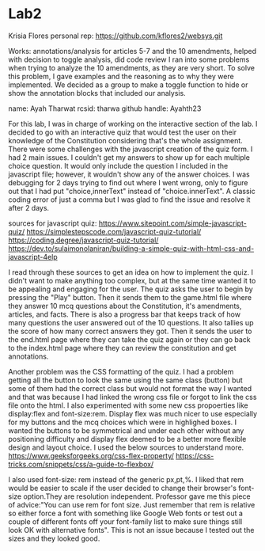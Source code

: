 # Lab2
Krisia Flores personal rep: https://github.com/kflores2/websys.git

Works: annotations/analysis for articles 5-7 and the 10 amendments, helped with decision to toggle analysis, did code review
I ran into some problems when trying to analyze the 10 amendments, as they are very short. To solve this problem, I gave examples and the reasoning as to why they were implemented.
We decided as a group to make a toggle function to hide or show the annotation blocks that included our analysis.


name: Ayah Tharwat
rcsid: tharwa
github handle: Ayahth23

For this lab, I was in charge of working on the interactive section of the lab. I decided
to go with an interactive quiz that would test the user on their knowledge of the Constitution considering
that's the whole assignment. There were some challenges with the javascript creation of the quiz form.
I had 2 main issues. I couldn't get my answers to show up for each multiple choice question. It would only
include the question I included in the javascript file; however, it wouldn't show any of the answer choices.
I was debugging for 2 days trying to find out where I went wrong, only to figure out that I had put "choice,innerText"
instead of "choice.innerText". A classic coding error of just a comma but I was glad to find the issue and 
resolve it after 2 days.

sources for javascript quiz: 
https://www.sitepoint.com/simple-javascript-quiz/
https://simplestepscode.com/javascript-quiz-tutorial/ 
https://coding.degree/javascript-quiz-tutorial/ 
https://dev.to/sulaimonolaniran/building-a-simple-quiz-with-html-css-and-javascript-4elp 

I read through these sources to get an idea on how to implement the quiz. I didn't want to make anything
too complex, but at the same time wanted it to be appealing and engaging for the user. 
The quiz asks the user to begin by pressing the "Play" button. Then it sends them to the game.html file
where they answer 10 mcq questions about the Constitution, it's amendments, articles, and facts.
There is also a progress bar that keeps track of how many questions the user answered out of the 10 questions.
It also tallies up the score of how many correct answers they got. Then it sends the user to the end.html 
page where they can take the quiz again or they can go back to the index.html page where they can review
the constitution and get annotations.

Another problem was the CSS formatting of the quiz. I had a problem getting all the button to look the same using
the same class (button) but some of them had the correct class but would not format the way I wanted and that
was because I had linked the wrong css file or forgot to link the css file onto the html.
I also experimented with some new css propoerties like display:flex and font-size:rem.
Display flex was much nicer to use especially for my buttons and the mcq choices which were in highlighed boxes.
I wanted the buttons to be symmetrical and under each other without any positioning difficulty and display flex
deemed to be a better more flexible design and layout choice. I used the below sources to understand more.
https://www.geeksforgeeks.org/css-flex-property/ 
https://css-tricks.com/snippets/css/a-guide-to-flexbox/ 

I also used font-size: rem instead of the generic px,pt,%. I liked that rem would be easier to scale if the user
decided to change their browser's font-size option.They are resolution independent. Professor gave me this piece of advice:"You can use rem for font size. Just remember that rem is relative so either force a font with something like Google Web fonts or test out a couple of different fonts off your font-family list to make sure things still look OK with alternative fonts". This is
not an issue because I tested out the sizes and they looked good.
